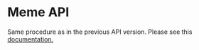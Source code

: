 # Meme API

Same procedure as in the previous API version. Please see this <a href="https://github.com/webmasterandy/Andyproject-API/tree/main/basic/memes">documentation.</a>

